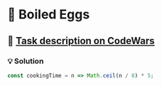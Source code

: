 # 📝 Boiled Eggs

## 🔗 [Task description on CodeWars](https://www.codewars.com/kata/52b5247074ea613a09000164)

### 💡 Solution

```javascript
const cookingTime = n => Math.ceil(n / 8) * 5;
```
